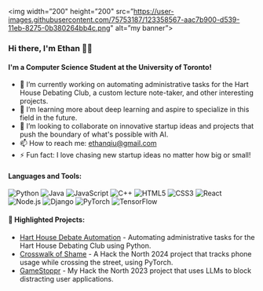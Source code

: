 <p align=”center”>

<img width=”200" height=”200" src=”https://user-images.githubusercontent.com/75753187/123358567-aac7b900-d539-11eb-8275-0b380264bb4c.png" alt=”my banner”>

</p>

### Hi there, I'm Ethan 👋🚀

#### I'm a Computer Science Student at the University of Toronto!

- 🔭 I’m currently working on automating administrative tasks for the Hart House Debating Club, a custom lecture note-taker, and other interesting projects.
- 🌱 I’m learning more about deep learning and aspire to specialize in this field in the future.
- 👯 I’m looking to collaborate on innovative startup ideas and projects that push the boundary of what's possible with AI.
- 📫 How to reach me: [ethanqiu@gmail.com](mailto:ethanqiu@gmail.com)
- ⚡ Fun fact: I love chasing new startup ideas no matter how big or small!

#### Languages and Tools:
![Python](https://img.shields.io/badge/-Python-3776AB?style=flat-square&logo=python&logoColor=ffffff)
![Java](https://img.shields.io/badge/-Java-007396?style=flat-square&logo=java&logoColor=ffffff)
![JavaScript](https://img.shields.io/badge/-JavaScript-F7DF1E?style=flat-square&logo=javascript&logoColor=black)
![C++](https://img.shields.io/badge/-C++-00599C?style=flat-square&logo=cplusplus&logoColor=ffffff)
![HTML5](https://img.shields.io/badge/-HTML5-E34F26?style=flat-square&logo=html5&logoColor=ffffff)
![CSS3](https://img.shields.io/badge/-CSS3-1572B6?style=flat-square&logo=css3&logoColor=ffffff)
![React](https://img.shields.io/badge/-React-61DAFB?style=flat-square&logo=react&logoColor=black)
![Node.js](https://img.shields.io/badge/-Node.js-339933?style=flat-square&logo=node.js&logoColor=ffffff)
![Django](https://img.shields.io/badge/-Django-092E20?style=flat-square&logo=django&logoColor=ffffff)
![PyTorch](https://img.shields.io/badge/-PyTorch-EE4C2C?style=flat-square&logo=pytorch&logoColor=ffffff)
![TensorFlow](https://img.shields.io/badge/-TensorFlow-FF6F00?style=flat-square&logo=tensorflow&logoColor=ffffff)

#### 🌟 Highlighted Projects:
- [Hart House Debate Automation](https://github.com/qiuethan/Hart-House-Debate-Automation) - Automating administrative tasks for the Hart House Debating Club using Python.
- [Crosswalk of Shame](https://github.com/emlyqi/crosswalkofshame) - A Hack the North 2024 project that tracks phone usage while crossing the street, using PyTorch.
- [GameStoppr](https://github.com/muwasifk/gamestoppr) - My Hack the North 2023 project that uses LLMs to block distracting user applications.
